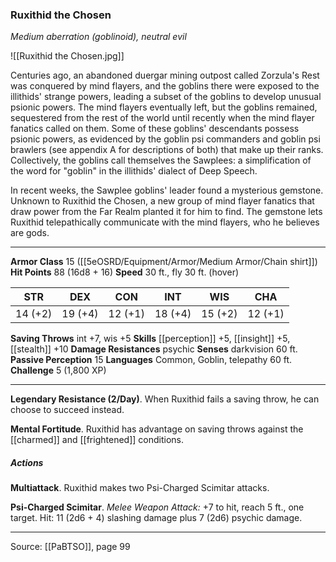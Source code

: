 ### Ruxithid the Chosen
_Medium aberration (goblinoid), neutral evil_

![[Ruxithid the Chosen.jpg]]

Centuries ago, an abandoned duergar mining outpost called Zorzula's Rest was conquered by mind flayers, and the goblins there were exposed to the illithids' strange powers, leading a subset of the goblins to develop unusual psionic powers. The mind flayers eventually left, but the goblins remained, sequestered from the rest of the world until recently when the mind flayer fanatics called on them. Some of these goblins' descendants possess psionic powers, as evidenced by the goblin psi commanders and goblin psi brawlers (see appendix A for descriptions of both) that make up their ranks. Collectively, the goblins call themselves the Sawplees: a simplification of the word for "goblin" in the illithids' dialect of Deep Speech.

In recent weeks, the Sawplee goblins' leader found a mysterious gemstone. Unknown to Ruxithid the Chosen, a new group of mind flayer fanatics that draw power from the Far Realm planted it for him to find. The gemstone lets Ruxithid telepathically communicate with the mind flayers, who he believes are gods.




---

**Armor Class** 15 ([[5eOSRD/Equipment/Armor/Medium Armor/Chain shirt]])
**Hit Points** 88 (16d8 + 16)
**Speed** 30 ft., fly 30 ft. (hover)

| STR     | DEX     | CON     | INT     | WIS     | CHA     |
|---------|---------|---------|---------|---------|---------|
| 14 (+2) | 19 (+4) | 12 (+1) | 18 (+4) | 15 (+2) | 12 (+1) |

**Saving Throws** int +7, wis +5
**Skills** [[perception]] +5, [[insight]] +5, [[stealth]] +10
**Damage Resistances** psychic
**Senses** darkvision 60 ft.
**Passive Perception** 15
**Languages** Common, Goblin, telepathy 60 ft.
**Challenge** 5 (1,800 XP)

---

**Legendary Resistance (2/Day)**. When Ruxithid fails a saving throw, he can choose to succeed instead.

**Mental Fortitude**. Ruxithid has advantage on saving throws against the [[charmed]] and [[frightened]] conditions.

##### Actions
**Multiattack**. Ruxithid makes two Psi-Charged Scimitar attacks.

**Psi-Charged Scimitar**. _Melee Weapon Attack:_ +7 to hit, reach 5 ft., one target. Hit: 11 (2d6 + 4) slashing damage plus 7 (2d6) psychic damage.


---

Source: [[PaBTSO]], page 99